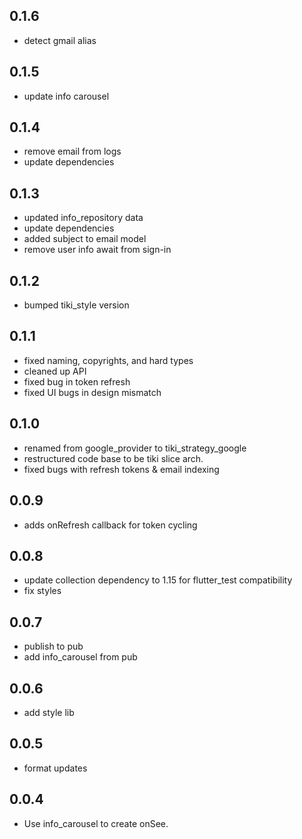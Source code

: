 ## 0.1.6

* detect gmail alias

## 0.1.5

* update info carousel

## 0.1.4

* remove email from logs
* update dependencies

## 0.1.3

* updated info_repository data
* update dependencies
* added subject to email model
* remove user info await from sign-in

## 0.1.2

* bumped tiki_style version

## 0.1.1

* fixed naming, copyrights, and hard types
* cleaned up API
* fixed bug in token refresh
* fixed UI bugs in design mismatch 

## 0.1.0

* renamed from google_provider to tiki_strategy_google
* restructured code base to be tiki slice arch.
* fixed bugs with refresh tokens & email indexing

## 0.0.9

* adds onRefresh callback for token cycling

## 0.0.8

* update collection dependency to 1.15 for flutter_test compatibility
* fix styles

## 0.0.7

* publish to pub
* add info_carousel from pub

## 0.0.6

* add style lib

## 0.0.5

* format updates

## 0.0.4

* Use info_carousel to create onSee.
